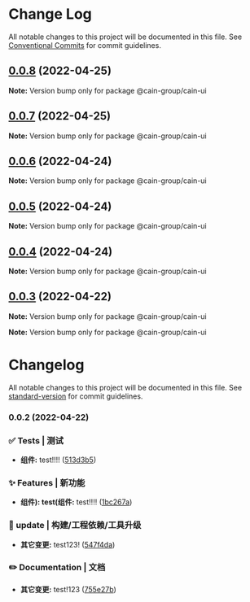 # Change Log

All notable changes to this project will be documented in this file.
See [Conventional Commits](https://conventionalcommits.org) for commit guidelines.

## [0.0.8](https://github.com/cain-group/cain-ui/compare/v0.0.7...v0.0.8) (2022-04-25)

**Note:** Version bump only for package @cain-group/cain-ui





## [0.0.7](https://github.com/cain-group/cain-ui/compare/v0.0.6...v0.0.7) (2022-04-25)

**Note:** Version bump only for package @cain-group/cain-ui





## [0.0.6](https://github.com/cain-group/cain-ui/compare/v0.0.5...v0.0.6) (2022-04-24)

**Note:** Version bump only for package @cain-group/cain-ui





## [0.0.5](https://github.com/cain-group/cain-ui/compare/v0.0.4...v0.0.5) (2022-04-24)

**Note:** Version bump only for package @cain-group/cain-ui





## [0.0.4](https://github.com/cain-group/cain-ui/compare/v0.0.3...v0.0.4) (2022-04-24)

**Note:** Version bump only for package @cain-group/cain-ui





## [0.0.3](https://github.com/cain-group/cain-ui/compare/v0.0.2...v0.0.3) (2022-04-22)

**Note:** Version bump only for package @cain-group/cain-ui







**Note:** Version bump only for package @cain-group/cain-ui





# Changelog

All notable changes to this project will be documented in this file. See [standard-version](https://github.com/conventional-changelog/standard-version) for commit guidelines.

### 0.0.2 (2022-04-22)


### ✅ Tests | 测试

* **组件:** test!!!! ([513d3b5](https://github.com/cain-group/cain-ui/commit/513d3b51fa3c45997dffd5c0cac343653fcffb47))


### ✨ Features | 新功能

* **组件): test(组件:** test!!!! ([1bc267a](https://github.com/cain-group/cain-ui/commit/1bc267a6527c032450cdb7fd8a75b4b7e64dc532))


### 🚀 update | 构建/工程依赖/工具升级

* **其它变更:** test123! ([547f4da](https://github.com/cain-group/cain-ui/commit/547f4da3a4a041167730c52578427758e387fd9e))


### ✏️ Documentation | 文档

* **其它变更:** test!123 ([755e27b](https://github.com/cain-group/cain-ui/commit/755e27b0e9f9c6b57908cc5d9808faab135a36a3))
